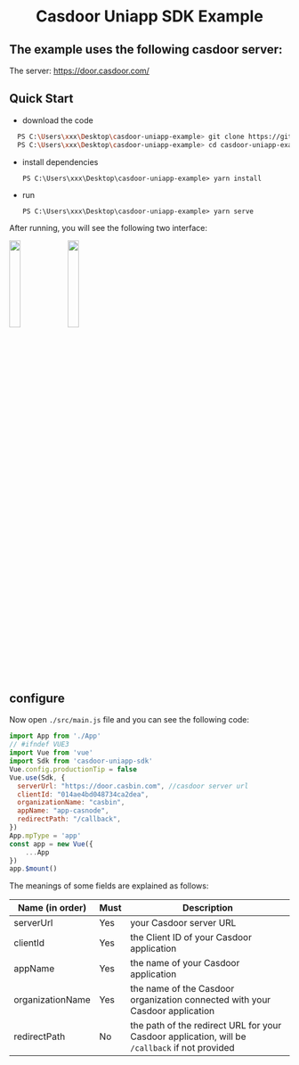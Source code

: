 <h1 align="center" style="border-bottom: none;">Casdoor Uniapp SDK Example</h1>

## 	The example uses the following casdoor server:

The server: https://door.casdoor.com/


## Quick Start

- download the code

```bash
  PS C:\Users\xxx\Desktop\casdoor-uniapp-example> git clone https://github.com/casdoor/casdoor-uniapp-example.git
  PS C:\Users\xxx\Desktop\casdoor-uniapp-example> cd casdoor-uniapp-example/example
```

- install dependencies

  ```shell
  PS C:\Users\xxx\Desktop\casdoor-uniapp-example> yarn install
  ```

- run

  ```
  PS C:\Users\xxx\Desktop\casdoor-uniapp-example> yarn serve
  ```

After running, you will see the following two interface:

<img src="img/1.png" style="width: 20%; height: 20%;"/> <img src="img/2.png" style="width: 20%; height: 20%;"/>

## configure

Now open `./src/main.js` file and you can see the following code:

```js
import App from './App'
// #ifndef VUE3
import Vue from 'vue'
import Sdk from 'casdoor-uniapp-sdk'
Vue.config.productionTip = false
Vue.use(Sdk, {
  serverUrl: "https://door.casbin.com", //casdoor server url
  clientId: "014ae4bd048734ca2dea",
  organizationName: "casbin",
  appName: "app-casnode",
  redirectPath: "/callback",
})
App.mpType = 'app'
const app = new Vue({
    ...App
})
app.$mount()
```

The meanings of some fields are explained as follows:

| Name (in order)  | Must | Description                                         |
| ---------------- | ---- | --------------------------------------------------- |
| serverUrl  | Yes  | your Casdoor server URL               |
| clientId         | Yes  | the Client ID of your Casdoor application                        |
| appName           | Yes  | the name of your Casdoor application |
| organizationName     | Yes  | the name of the Casdoor organization connected with your Casdoor application                    |
| redirectPath     | No  | the path of the redirect URL for your Casdoor application, will be `/callback` if not provided              |






